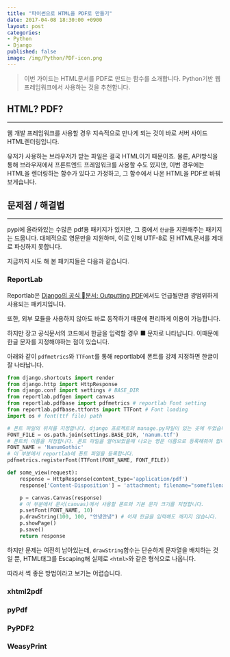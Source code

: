 ```yaml
---
title: "파이썬으로 HTML을 PDF로 만들기"
date: 2017-04-08 18:30:00 +0900
layout: post
categories:
- Python
- Django
published: false
image: /img/Python/PDF-icon.png
---
```


> 이번 가이드는 HTML문서를 PDF로 만드는 함수를 소개합니다. Python기반 웹 프레임워크에서 사용하는 것을 추천합니다.

## HTML? PDF?
---

웹 개발 프레임워크를 사용할 경우 지속적으로 만나게 되는 것이 바로 서버 사이드 HTML렌더링입니다.

유저가 사용하는 브라우저가 받는 파일은 결국 HTML이기 때문이죠. 물론, API방식을 통해 브라우저에서 프론트엔드 프레임워크를 사용할 수도 있지만, 이번 경우에는 HTML을 렌더링하는 함수가 있다고 가정하고, 그 함수에서 나온 HTML을 PDF로 바꿔보게습니다.

## 문제점 / 해결법
---

pypi에 올라와있는 수많은 pdf용 패키지가 있지만, 그 중에서 `한글`을 지원해주는 패키지는 드뭅니다. 대체적으로 영문만을 지원하며, 이로 인해 UTF-8로 된 HTML문서를 제대로 파싱하지 못합니다.

지금까지 시도 해 본 패키지들은 다음과 같습니다.

### ReportLab

Reportlab은 [Django의 공식 문서: Outputting PDF](https://docs.djangoproject.com/en/1.10/howto/outputting-pdf/)에서도 언급될만큼 광범위하게 사용되는 패키지입니다.

또한, 외부 모듈을 사용하지 않아도 바로 동작하기 때문에 편리하게 이용이 가능합니다.

하지만 장고 공식문서의 코드에서 한글을 입력할 경우 ■ 문자로 나타납니다. 이때문에 한글 문자를 지정해야하는 점이 있습니다.

아래와 같이 `pdfmetrics`와 `TTFont`를 통해 reportlab에 폰트를 강제 지정하면 한글이 잘 나타납니다.

```py
from django.shortcuts import render
from django.http import HttpResponse
from django.conf import settings # BASE_DIR
from reportlab.pdfgen import canvas
from reportlab.pdfbase import pdfmetrics # reportlab Font setting
from reportlab.pdfbase.ttfonts import TTFont # Font loading
import os # font(ttf file) path

# 폰트 파일의 위치를 지정합니다. django 프로젝트의 manage.py파일이 있는 곳에 두었습니다.
FONT_FILE = os.path.join(settings.BASE_DIR, 'nanum.ttf')
# 폰트의 이름을 지정합니다. 폰트 파일을 열어보았을때 나오는 영문 이름으로 등록해줘야 합니다.
FONT_NAME = 'NanumGothic'
# 이 부분에서 reportlab에 폰트 파일을 등록합니다.
pdfmetrics.registerFont(TTFont(FONT_NAME, FONT_FILE))

def some_view(request):
    response = HttpResponse(content_type='application/pdf')
    response['Content-Disposition'] = 'attachment; filename="somefilename.pdf"'

    p = canvas.Canvas(response)
    # 이 부분에서 문서(canvas)에서 사용할 폰트와 기본 문자 크기를 지정합니다.
    p.setFont(FONT_NAME, 10)
    p.drawString(100, 100, "안녕안녕") # 이제 한글을 입력해도 깨지지 않습니다.
    p.showPage()
    p.save()
    return response
```

하지만 문제는 여전히 남아있는데, `drawString`함수는 단순하게 문자열을 배치하는 것일 뿐, HTML태그를 Escaping해 실제로 `<html>`와 같은 형식으로 나옵니다.

따라서 썩 좋은 방법이라고 보기는 어렵습니다.

### xhtml2pdf



### pyPdf



### PyPDF2


### WeasyPrint

